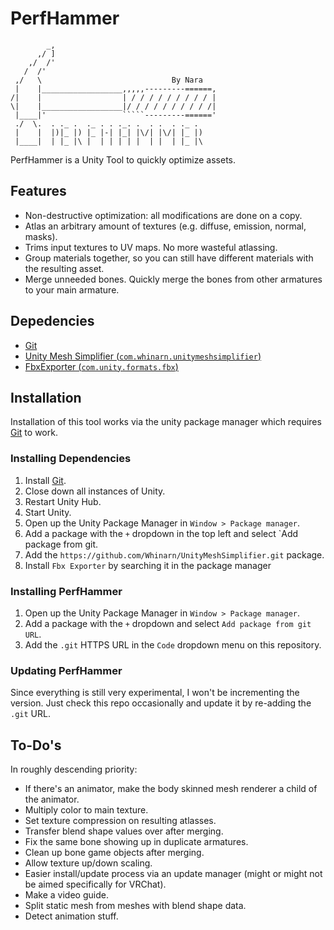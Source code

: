 ﻿# PerfHammer

```text
        _,
      ,/ ]
    ,/  /'
   /  /'
 ,/   \                             By Nara
 |    |__________________,,,,,---------======,
/|    |                  | / / / / / / / / / |
\|    |__________________|/ / / / / / / / / /|
 |____|'                 `````---------======'
 ./  \.  . ._ .  ._ . . ._. .  . .  . ._ .
 |    |  |)|_ |) |_ |-| |_| |\/| |\/| |_ |)
 |____|  | |_ |\ |  | | | | |  | |  | |_ |\
```

PerfHammer is a Unity Tool to quickly optimize assets.

## Features

- Non-destructive optimization: all modifications are done on a copy.
- Atlas an arbitrary amount of textures (e.g. diffuse, emission, normal, masks).
- Trims input textures to UV maps. No more wasteful atlassing.
- Group materials together, so you can still have different materials with the resulting asset.
- Merge unneeded bones. Quickly merge the bones from other armatures to your main armature.

## Depedencies

- [Git](https://git-scm.com/download/win)
- [Unity Mesh Simplifier (`com.whinarn.unitymeshsimplifier`)](https://github.com/Whinarn/UnityMeshSimplifier)
- [FbxExporter (`com.unity.formats.fbx`)](https://github.com/Unity-Technologies/com.unity.formats.fbx)

## Installation

Installation of this tool works via the unity package manager which requires [Git](https://git-scm.com/download/win) to work.

### Installing Dependencies

1. Install [Git](https://git-scm.com/download/win).
2. Close down all instances of Unity.
3. Restart Unity Hub.
4. Start Unity.
5. Open up the Unity Package Manager in `Window > Package manager`.
6. Add a package with the `+` dropdown in the top left and select `Add package from git.
7. Add the `https://github.com/Whinarn/UnityMeshSimplifier.git` package.
8. Install `Fbx Exporter` by searching it in the package manager

### Installing PerfHammer

1. Open up the Unity Package Manager in `Window > Package manager`.
2. Add a package with the `+` dropdown and select `Add package from git URL`.
3. Add the `.git` HTTPS URL in the `Code` dropdown menu on this repository.

### Updating PerfHammer

Since everything is still very experimental, I won't be incrementing the version.
Just check this repo occasionally and update it by re-adding the `.git` URL.

## To-Do's

In roughly descending priority:

- If there's an animator, make the body skinned mesh renderer a child of the animator.
- Multiply color to main texture.
- Set texture compression on resulting atlasses.
- Transfer blend shape values over after merging.
- Fix the same bone showing up in duplicate armatures.
- Clean up bone game objects after merging.
- Allow texture up/down scaling.
- Easier install/update process via an update manager (might or might not be aimed specifically for VRChat).
- Make a video guide.
- Split static mesh from meshes with blend shape data.
- Detect animation stuff.

